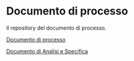 Documento di processo
=====================
Il repository del documento di processo.


[Documento di processo](docs/processo.rst)

[Documento di Analisi e Specifica](docs/analisi.rst)
